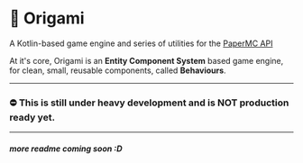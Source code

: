 # 🦋 Origami
A Kotlin-based game engine and series of utilities for the [PaperMC API](https://papermc.io/)

At it's core, Origami is an **Entity Component System** based game engine, for clean,
small, reusable components, called **Behaviours**.

----
### ⛔ This is still under heavy development and is NOT production ready yet.

---

##### more readme coming soon :D